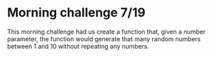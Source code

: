 # Morning challenge 7/19

This morning challenge had us create a function that, given a number parameter, the function would generate that many random numbers between 1 and 10 without repeating any numbers.